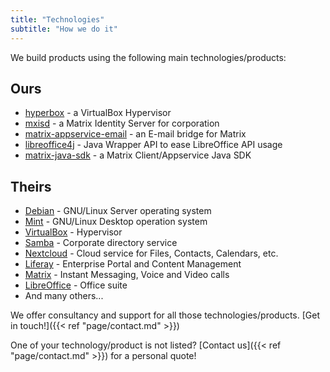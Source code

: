 ```yaml
---
title: "Technologies"
subtitle: "How we do it"
---
```

We build products using the following main technologies/products:
## Ours
- [hyperbox](https://github.com/hyperbox/hyperbox) - a VirtualBox Hypervisor
- [mxisd](https://github.com/kamax-io/mxisd) - a Matrix Identity Server for corporation
- [matrix-appservice-email](https://github.com/kamax-io/matrix-appservice-email) - an E-mail bridge for Matrix
- [libreoffice4j](https://github.com/kamax-io/libreoffice4j) - Java Wrapper API to ease LibreOffice API usage
- [matrix-java-sdk](https://github.com/kamax-io/matrix-java-sdk) - a Matrix Client/Appservice Java SDK

## Theirs
- [Debian](https://www.debian.org/) - GNU/Linux Server operating system
- [Mint](https://linuxmint.com/) - GNU/Linux Desktop operation system
- [VirtualBox](https://www.virtualbox.org/) - Hypervisor
- [Samba](https://www.samba.org/) - Corporate directory service
- [Nextcloud](https://nextcloud.com/) - Cloud service for Files, Contacts, Calendars, etc.
- [Liferay](https://www.liferay.com/) - Enterprise Portal and Content Management
- [Matrix](https://matrix.org/) - Instant Messaging, Voice and Video calls
- [LibreOffice](https://www.libreoffice.org/) - Office suite
- And many others...

We offer consultancy and support for all those technologies/products. [Get in touch!]({{< ref "page/contact.md" >}})

One of your technology/product is not listed? [Contact us]({{< ref "page/contact.md" >}}) for a personal quote!
